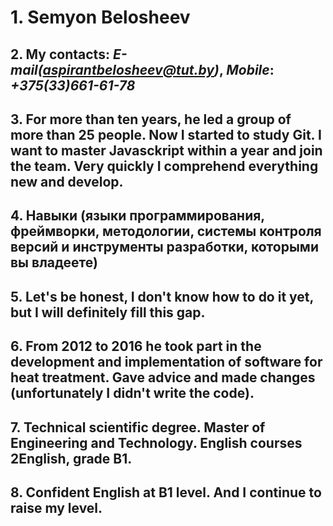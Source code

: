 # 1. **Semyon Belosheev**
## 2. My contacts: *E-mail(aspirantbelosheev@tut.by)*, *Mobile*: *+375(33)661-61-78*   
## 3. For more than ten years, he led a group of more than 25 people. Now I started to study Git. I want to master Javasckript within a year and join the team. Very quickly I comprehend everything new and develop.
## 4. Навыки (языки программирования, фреймворки, методологии, системы контроля версий и инструменты разработки, которыми вы владеете)
## 5. Let's be honest, I don't know how to do it yet, but I will definitely fill this gap.
## 6. From 2012 to 2016 he took part in the development and implementation of software for heat treatment. Gave advice and made changes (unfortunately I didn't write the code).
## 7. Technical scientific degree. Master of Engineering and Technology. English courses 2English, grade B1.
## 8. Confident English at B1 level. And I continue to raise my level.
